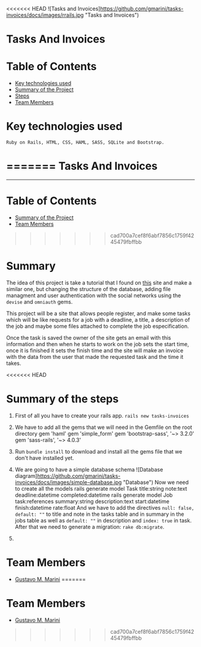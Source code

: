 <<<<<<< HEAD
![Tasks and Invoices]https://github.com/gmarini/tasks-invoices/docs/images/rrails.jpg "Tasks and Invoices")

Tasks And Invoices
==================

# Table of Contents

* [Key technologies used](#tech-used) 
* [Summary of the Project](#project-summary) 
* [Steps](#project-steps) 
* [Team Members](#team-members)

# <a name="tech-used"></a>Key technologies used

`Ruby on Rails, HTML, CSS, HAML, SASS, SQLite and Bootstrap.`

=======
Tasks And Invoices
==================
* * *

# Table of Contents

* [Summary of the Project](#project-summary) 
* [Team Members](#team-members)

>>>>>>> cad700a7cef8f6abf7856c1759f4245479fbffbb
# <a name="project-summary"></a>Summary
The idea of this project is take a tutorial that I found on [this](http://arubystory.blogspot.com.au/p/tutorials.html "A Ruby Story") site and make a similar one, but changing the structure of the database, adding file managment and user authentication
with the social networks using the `devise` and `omniauth` gems.

This project will be a site that allows people register, and make some tasks which will be like requests for a job with a deadline, a title, a description of the job and maybe some files attached to complete the job especification.

Once the task is saved the owner of the site gets an email with this information and then when he starts to work on the job sets the start time, once it is finished it sets the finish time and the site will make an invoice with the data from the user that made the requested task and the time it takes.

<<<<<<< HEAD
# <a name="project-steps"></a>Summary of the steps
1.  First of all you have to create your rails app.
	`rails new tasks-invoices`

2.  We have to add all the gems that we will need in the Gemfile on the root directory
		gem 'haml'
		gem 'simple_form'
		gem 'bootstrap-sass', '~> 3.2.0'
		gem 'sass-rails', '~> 4.0.3'
3. 	Run `bundle install` to download and install all the gems file that we don't have installed yet.

4. 	We are going to have a simple database schema
	![Database diagram]https://github.com/gmarini/tasks-invoices/docs/images/simple-database.jpg "Database")
	Now we need to create all the models
		rails generate model Task title:string note:text deadline:datetime completed:datetime
		rails generate model Job task:references summary:string description:text start:datetime finish:datetime rate:float
	And we have to add  the directives `null: false, default: ""` to title and note in the tasks table and in summary in the jobs table as well as `default: ""` in description and `index: true` in task.
	After that we need to generate a migration: `rake db:migrate`.
5. 	

# <a name="team-members"></a>Team Members
* [Gustavo M. Marini](http://gustavommarini.com.ar "My personal Website (Under construction)")
=======

# <a name="team-members"></a>Team Members
* [Gustavo M. Marini](http://gustavommarini.com.ar "My personal Website (Under construction)")
>>>>>>> cad700a7cef8f6abf7856c1759f4245479fbffbb
